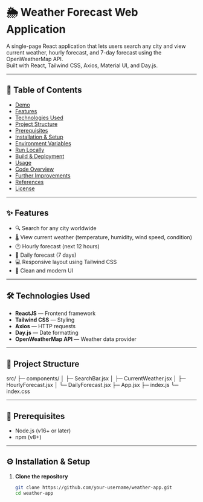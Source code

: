 # 🌦 Weather Forecast Web Application

A single-page React application that lets users search any city and view current weather, hourly forecast, and 7-day forecast using the OpenWeatherMap API.  
Built with React, Tailwind CSS, Axios, Material UI, and Day.js.

---

## 📑 Table of Contents

- [Demo](#demo)
- [Features](#features)
- [Technologies Used](#technologies-used)
- [Project Structure](#project-structure)
- [Prerequisites](#prerequisites)
- [Installation & Setup](#installation--setup)
- [Environment Variables](#environment-variables)
- [Run Locally](#run-locally)
- [Build & Deployment](#build--deployment)
- [Usage](#usage)
- [Code Overview](#code-overview)
- [Further Improvements](#further-improvements)
- [References](#references)
- [License](#license)

---

## ✨ Features

- 🔍 Search for any city worldwide  
- 🌡 View current weather (temperature, humidity, wind speed, condition)  
- 🕐 Hourly forecast (next 12 hours)  
- 📅 Daily forecast (7 days)  
- 💻 Responsive layout using Tailwind CSS  
- 🧭 Clean and modern UI  

---

## 🛠 Technologies Used

- **ReactJS** — Frontend framework  
- **Tailwind CSS** — Styling  
- **Axios** — HTTP requests  
- **Day.js** — Date formatting  
- **OpenWeatherMap API** — Weather data provider  

---

## 📁 Project Structure

src/
├─ components/
│ ├─ SearchBar.jsx
│ ├─ CurrentWeather.jsx
│ ├─ HourlyForecast.jsx
│ └─ DailyForecast.jsx
├─ App.jsx
├─ index.js
└─ index.css


---

## 🧰 Prerequisites

- Node.js (v16+ or later)
- npm (v8+)

---

## ⚙️ Installation & Setup

1. **Clone the repository**
   ```bash
   git clone https://github.com/your-username/weather-app.git
   cd weather-app
